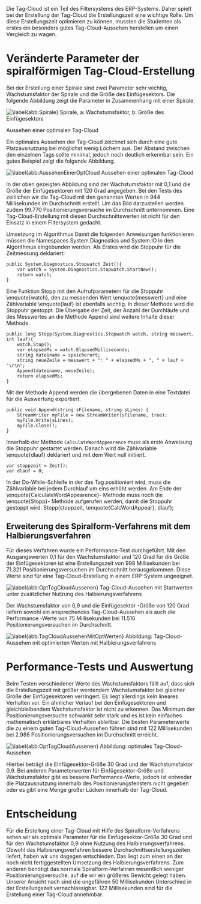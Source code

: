 
Die Tag-Cloud ist ein Teil des Filtersystems des ERP-Systems. Daher spielt bei der Erstellung der Tag-Cloud die Erstellungszeit eine wichtige Rolle. Um diese Erstellungszeit optimieren zu können, mussten die Studenten als erstes ein besonders gutes Tag-Cloud-Aussehen herstellen um einen Vergleich zu wagen. 

# Veränderte Parameter der spiralförmigen Tag-Cloud-Erstellung

Bei der Erstellung einer Spirale sind zwei Parameter sehr wichtig, Wachstumsfaktor der Spirale und die Größe des Einfügesektors. Die folgende Abbildung zeigt die Parameter in Zusammenhang mit einer Spirale:

![\label{abb:Spirale} Spirale, a: Wachstumsfaktor, b: Größe des Einfügesektors](img/Spirale.png)

Aussehen einer optimalen Tag-Cloud

Ein optimales Aussehen der Tag-Cloud zeichnet sich durch eine gute Platzausnutzung bei möglichst wenig Löchern aus. Der Abstand zwischen den einzelnen Tags sollte minimal, jedoch noch deutlich erkennbar sein. Ein gutes Beispiel zeigt die folgende Abbildung.

![\label{abb:AussehenEinerOptCloud Aussehen einer optimalen Tag-Cloud](img/AussehenEinerOptCloud.png)

In der oben gezeigten Abbildung sind der Wachstumsfaktor mit 0,1 und die Größe der Einfügesektoren mit 120 Grad angegeben. Bei den Tests des zeitlichen wir die Tag-Cloud mit den genannten Werten in 944 Millisekunden im Durchschnitt erstellt. Um das Bild darzustellen werden zudem 99.770 Positionierungsversuche im Durchschnitt unternommen. Eine Tag-Cloud-Erstellung mit diesen Durchschnittswerten ist nicht für den Einsatz in einem Filtersystem gedacht. 

Umsetzung im Algorithmus
Damit die folgenden Anweisungen funktionieren müssen die Namespaces System.Diagnostics und System.IO in den Algorithmus eingebunden werden. 
Als Erstes wird die Stoppuhr für die Zeitmessung deklariert: 

```
public System.Diagnostics.Stopwatch Zeit(){
	var watch = System.Diagnostics.Stopwatch.StartNew();
	return watch;
}
```

Eine Funktion Stopp mit den Aufrufparametern für die Stoppuhr \enquote{watch}, den zu messenden Wert \enquote{messwert} und eine Zählvariable \enquote{lauf} ist ebenfalls wichtig. In dieser Methode wird die Stoppuhr gestoppt. Die Übergabe der Zeit, der Anzahl der Durchläufe und des Messwertes an die Methode Append sind weitere Inhalte dieser Methode.

```
public long Stopp(System.Diagnostics.Stopwatch watch, string messwert, int lauf){
	watch.Stop();
	var elapsedMs = watch.ElapsedMilliseconds;
	string dateiname = speicherort;
	string neueZeile = messwert + ": " + elapsedMs + ", " + lauf + "\r\n";
	Append(dateiname, neueZeile);
	return elapsedMs;
}
```

Mit der Methode Append werden die übergebenen Daten in eine Textdatei für die Auswertung exportiert. 

```
public void Append(string sFilename, string sLines) {
	StreamWriter myFile = new StreamWriter(sFilename, true);
	myFile.Write(sLines);
	myFile.Close();
}
```

Innerhalb der Methode `CalculateWordAppearence` muss als erste Anweisung die Stoppuhr gestartet werden. Danach wird die Zählvariable \enquote{dlauf} deklariert und mit dem Wert null initiiert.

```
var stoppzeit = Zeit();
var dlauf = 0;
```

In der Do-While-Schleife in der das Tag positioniert wird, muss die Zählvariable bei jedem Durchlauf um eins erhöht werden. Am Ende der \enquote{CalculateWordAppearence}- Methode muss noch die \enquote{Stopp}- Methode aufgerufen werden, damit die Stoppuhr gestoppt wird.
Stopp(stoppzeit, \enquote{CalcWordAppear}, dlauf);

## Erweiterung des Spiralform-Verfahrens mit dem Halbierungsverfahren
Für dieses Verfahren wurde ein Performance-Test durchgeführt. 
Mit den Ausgangswerten 0,1 für den Wachstumsfaktor und 120 Grad für die Größe der Einfügesektoren ist eine Erstellungszeit von 998 Millisekunden bei 71.321 Positionierungsversuchen im Durchschnitt herausgekommen. Diese Werte sind für eine Tag-Cloud-Erstellung in einem ERP-System ungeeignet. 

![\label{abb:OptTagCloudAussenen} Tag-Cloud-Aussehen mit Startwerten unter zusätzlicher Nutzung des Halbierungsverfahrens](img/OptTagCloudAussenen.png)

Der Wachstumsfaktor von 0,9 und die Einfügesektor -Größe von 120 Grad liefern sowohl ein ansprechendes Tag-Cloud-Aussehen als auch die Performance -Werte von 75 Millisekunden bei 11.516 Positionierungsversuchen im Durchschnitt. 

![\label{abb:TagCloudAussehenMitOptWerten} Abbildung: Tag-Cloud-Aussehen mit optimierten Werten mit Halbierungsverfahrens](img/TagCloudAussehenMitOptWerten.png)

# Performance-Tests und Auswertung

Beim Testen verschiedener Werte des Wachstumsfaktors fällt auf, dass sich die Erstellungszeit mit größer werdendem Wachstumsfaktor bei gleicher Größe der Einfügesektoren verringert. Es liegt allerdings kein lineares Verhalten vor. Ein ähnlicher Verlauf bei den Einfügesektoren und gleichbleibendem Wachstumsfaktor ist nicht zu erkennen. Das Minimum der Positionierungsversuche schwankt sehr stark und es ist kein einfaches mathematisch erklärbares Verhalten ableitbar. 
Die besten Parameterwerte die zu einem guten Tag-Cloud-Aussehen führen sind mit 122 Millisekunden bei 2.988 Positionierungsversuchen im Durchschnitt erreicht. 

![\label{abb:OptTagCloudAussenen} Abbildung: optimales Tag-Cloud-Aussehen](img/OptTagCloudAussenen.png)

Hierbei beträgt die Einfügesektor-Größe 30 Grad und der Wachstumsfaktor 0,9. Bei anderen Parameterwerten für Einfügesektor-Größe und Wachstumsfaktor gibt es bessere Performance-Werte, jedoch ist entweder die Platzausnutzung innerhalb des Positionierungsfensters nicht gegeben oder es gibt eine Menge großer Lücken innerhalb der Tag-Cloud.

# Entscheidung

Für die Erstellung einer Tag-Cloud mit Hilfe des Spiralform-Verfahrens sehen wir als optimale Parameter für die Einfügesektor-Größe 30 Grad und für den Wachstumsfaktor 0,9 ohne Nutzung des Halbierungsverfahrens. Obwohl das Halbierungsverfahren bessere Durchschnittserstellungszeiten liefert, haben wir uns dagegen entschieden. Das liegt zum einen an der noch nicht fertiggestellten Umsetzung des Halbierungsverfahrens. Zum anderen benötigt das normale Spiralform-Verfahren wesentlich weniger Positionierungsversuche, auf die wir ein größeres Gewicht gelegt haben. Unserer Ansicht nach sind die ungefähren 50 Millisekunden Unterschied in der Erstellungszeit vernachlässigbar. 122 Millisekunden sind für die Erstellung einer Tag-Cloud annehmbar.

